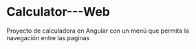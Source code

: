 # Calculator---Web
 Proyecto de calculadora en Angular con un menú que permita la navegación entre las paginas
